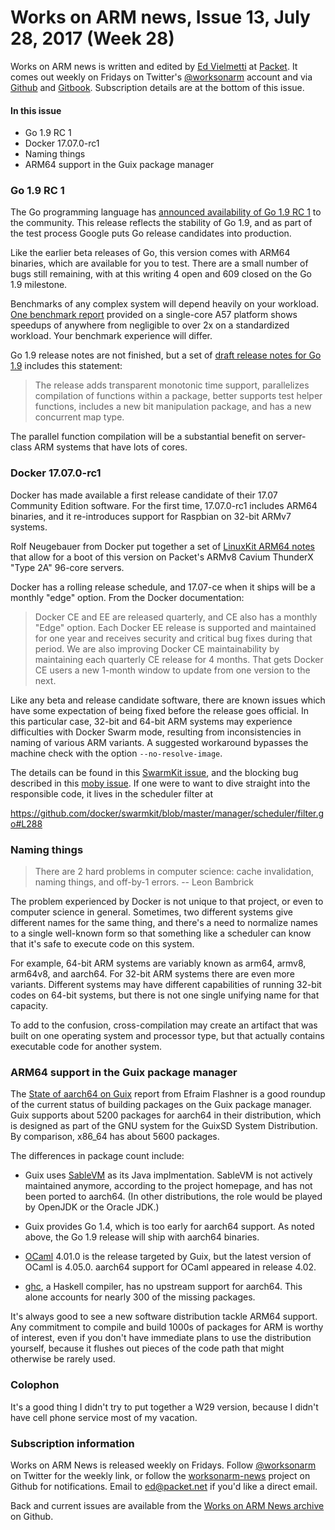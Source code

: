 # Works on ARM news, Issue 13, July 28, 2017 (Week 28)

Works on ARM news is written and edited by [Ed Vielmetti] at [Packet]. It comes out weekly on Fridays on Twitter's [@worksonarm] account and via [Github] and [Gitbook]. Subscription details are at the bottom of this issue.

[Ed Vielmetti]:https://www.packet.net/about/ed-vielmetti/
[Packet]:https://www.packet.net
[@worksonarm]:https://twitter.com/worksonarm
[Github]:http://github.com/vielmetti/worksonarm-news
[Gitbook]:https://vielmetti.gitbooks.io/works-on-arm-news/content/

#### In this issue

* Go 1.9 RC 1
* Docker 17.07.0-rc1
* Naming things
* ARM64 support in the Guix package manager

### Go 1.9 RC 1

The Go programming language has [announced availability of Go 1.9 RC 1]
to the community. This release reflects the
stability of Go 1.9, and as part of the test process Google
puts Go release candidates into production.

[announced availability of Go 1.9 RC 1]:https://groups.google.com/forum/#!topic/golang-dev/25PWiGkxDPU

Like the earlier beta releases of Go, this version comes
with ARM64 binaries, which are available for you to test.
There are a small number of bugs still remaining, with
at this writing 4 open and 609 closed on the Go 1.9 milestone.

Benchmarks of any complex system will depend heavily on your
workload. [One benchmark report] provided on a single-core A57
platform shows speedups of anywhere from negligible to over 2x
on a standardized workload. Your benchmark experience will differ.

[One benchmark report]:https://github.com/golang/go/issues/19082#issuecomment-314552276

Go 1.9 release notes are not finished, but a
set of [draft release notes for Go 1.9] includes this statement:

> The release adds transparent monotonic time support, parallelizes
compilation of functions within a package, better supports test
helper functions, includes a new bit manipulation package, and has
a new concurrent map type.

[draft release notes for Go 1.9]:https://tip.golang.org/doc/go1.9

The parallel function compilation will be a substantial
benefit on server-class ARM systems that have lots of cores.

### Docker 17.07.0-rc1

Docker has made available a first release candidate of their 17.07
Community Edition software. For the first time, 17.07.0-rc1 includes ARM64
binaries, and it re-introduces support for Raspbian on 32-bit ARMv7
systems.

Rolf Neugebauer from Docker put together a set of
[LinuxKit ARM64 notes] that allow for a boot of this 
version on Packet's ARMv8 Cavium ThunderX "Type 2A" 96-core servers.

[LinuxKit ARM64 notes]:https://gist.github.com/rn/08d13b7ed30ab5fbde9a6dcaa24831ce

Docker has a rolling release schedule, and 17.07-ce when it ships
will be a monthly "edge" option. From the Docker documentation:

> Docker CE and EE are released quarterly, and CE also has a monthly
"Edge" option. Each Docker EE release is supported and maintained
for one year and receives security and critical bug fixes during
that period. We are also improving Docker CE maintainability by
maintaining each quarterly CE release for 4 months. That gets Docker
CE users a new 1-month window to update from one version to the
next.

Like any beta and release candidate software, there are known issues
which have some expectation of being fixed before the release goes 
official. In this particular case, 32-bit and 64-bit ARM systems
may experience difficulties with Docker Swarm mode, resulting from
inconsistencies in naming of various ARM variants. A suggested
workaround bypasses the machine check with the option `--no-resolve-image`.

The details can
be found in this [SwarmKit issue], and the blocking bug described
in this [moby issue]. If one were to want to dive straight into
the responsible code, it lives in the scheduler filter at

https://github.com/docker/swarmkit/blob/master/manager/scheduler/filter.go#L288

[Swarmkit issue]:https://github.com/docker/swarmkit/issues/2294
[moby issue]:https://github.com/moby/moby/pull/34021

### Naming things

> There are 2 hard problems in computer science: cache invalidation,
naming things, and off-by-1 errors. -- Leon Bambrick

The problem experienced by Docker is not unique to that project,
or even to computer science in general. Sometimes, two different
systems give different names for the same thing, and there's a
need to normalize names to a single well-known form so that something
like a scheduler can know that it's safe to execute code on this
system. 

For example, 64-bit ARM systems are variably known
as arm64, armv8, arm64v8, and aarch64. For 32-bit ARM systems there
are even more variants. Different systems may have different capabilities
of running 32-bit codes on 64-bit systems, but there is not one
single unifying name for that capacity. 

To add to the confusion, cross-compilation may create an artifact that
was built on one operating system and processor type, but that actually
contains executable code for another system.

### ARM64 support in the Guix package manager

The [State of aarch64 on Guix] report from Efraim Flashner is a
good roundup of the current status of building packages on the Guix
package manager. Guix supports about 5200 packages for aarch64 in
their distribution, which is designed as part of the GNU system for
the GuixSD System Distribution. By comparison, x86_64 has about 5600
packages. 

The differences in package count include:

* Guix uses [SableVM] as its Java implmentation. SableVM is not actively
maintained anymore, according to the project homepage, and has not
been ported to aarch64. (In other distributions, the role would be
played by OpenJDK or the Oracle JDK.)

[SableVM]:http://www.sablevm.org/

* Guix provides Go 1.4, which is too early for aarch64 support. As noted
above, the Go 1.9 release will ship with aarch64 binaries.

* [OCaml] 4.01.0 is the release targeted by Guix, but 
the latest version of OCaml is 4.05.0. aarch64 support for
OCaml appeared in release 4.02.

[OCaml]:https://ocaml.org/

* [ghc], a Haskell compiler, has no upstream support for aarch64.
This alone accounts for nearly 300 of the missing packages.

[ghc]:https://www.haskell.org/ghc/

[State of aarch64 on Guix]:https://www.gnu.org/software/guix/news/state-of-aarch64-on-guix.html

It's always good to see a new software distribution tackle ARM64 support.
Any commitment to compile and build 1000s of packages for ARM is
worthy of interest, even if you don't have immediate plans to use
the distribution yourself, because it flushes out pieces of the 
code path that might otherwise be rarely used.

### Colophon

It's a good thing I didn't try to put together a W29
version, because I didn't have cell phone service most
of my vacation.

### Subscription information

Works on ARM News is released weekly on Fridays.
Follow [@worksonarm] on Twitter for the weekly link,
or follow the [worksonarm-news] project on Github
for notifications.
Email to ed@packet.net if you'd like a direct email.

Back and current issues are available from the 
[Works on ARM News archive] on Github.

[Works on ARM News archive]:http://github.com/vielmetti/worksonarm-news
[worksonarm-news]:http://github.com/vielmetti/worksonarm-news
[worksonarm]:https://twitter.com/worksonarm

